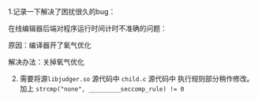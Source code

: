 1.记录一下解决了困扰很久的bug：

在线编辑器后端对程序运行时间计时不准确的问题：

原因：编译器开了氧气优化

解决办法：关掉氧气优化

2. 需要将源`libjudger.so` 源代码中 `child.c` 源代码中 执行规则部分稍作修改。
加上 `strcmp("none", _________seccomp_rule) != 0 `
